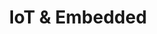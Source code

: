 ---
id: 3
title: IoT & Embedded
permalink: /iot-and-embedded/
image: /assets/images/content/IoT_Embedded.png
description: >
    Lorem ipsum dolor sit amet, consectetur adipiscing elit, sed do eiusmod
    tempor incididunt ut labore et dolore magna aliqua. Ut enim ad minim
    veniam, quis nostrud exercitation ullamco laboris nisi ut aliquip ex ea
    commodo consequat. Duis aute irure dolor in reprehenderit in voluptate
    velit esse cillum dolore eu fugiat nulla pariatur.
jumbotron:
    class: theme_banner 
    title: IoT & Embedded
    description: >
        Lorem ipsum dolor sit amet, consectetur adipiscing elit, sed do eiusmod
        tempor incididunt ut labore et dolore magna aliqua. Ut enim ad minim
        veniam, quis nostrud exercitation ullamco laboris nisi ut aliquip ex ea
        commodo consequat. Duis aute irure dolor in reprehenderit in voluptate
        velit esse cillum dolore eu fugiat nulla pariatur.
    image: /assets/images/content/IoT_Embedded.png
flow:
    - row: container_row
      sections:
       - format: block
         style: text-white 
         item_width: "3"
         block_section_content:
           blocks:
              - title: IoT & Embedded Presentation
                image: /assets/images/content/screen_1.jpg
                background_image: true
                style: text-center
                buttons:
                   - title: View
                     url: /about/
              - title: IoT & Embedded Video
                image: /assets/images/content/screen_2.jpg
                background_image: true
                style: text-center
                buttons:
                   - title: View
                     url: /about/
              - title: IoT & Embedded Blogs
                image: /assets/images/content/screen_3.jpg
                background_image: true
                style: text-center
                buttons:
                   - title: View
                     url: /about/
    - row: container_row
      style: related_projects bg-secondary text-white
      sections:
        - format: title
          title_content:
            size: h2
            text: >
                Related Projects
        - format: custom_include
          source: themes/related_projects.html
    - row: container_row
      style: associated_members
      sections:
        - format: title
          title_content:
            size: h2
            text: >
                Associated Members
        - format: custom_include
          source: themes/associated_members.html
---